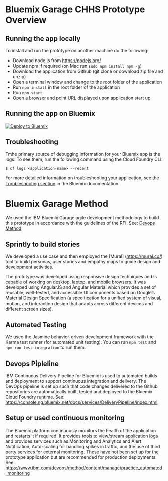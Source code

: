 # Bluemix Garage CHHS Prototype Overview


## Running the app locally
To install and run the prototype on another machine do the following:
* Download node.js from https://nodejs.org/ 
* Update npm if required (on Mac run ```sudo npm install npm -g```) 
* Download the application from Github (git clone or download zip file and unzip) 
* Open a terminal window and change to the root folder of the application 
* Run ```npm install``` in the root folder of the application 
* Run ```npm start```
* Open a browser and point URL displayed upon application start up

## Running the app on Bluemix
[![Deploy to Bluemix](https://bluemix.net/deploy/button.png)](https://bluemix.net/deploy)

## Troubleshooting

Tmhe primary source of debugging information for your Bluemix app is the logs. To see them, run the following command using the Cloud Foundry CLI:

  ```
  $ cf logs <application-name> --recent
  ```
For more detailed information on troubleshooting your application, see the [Troubleshooting section](https://www.ng.bluemix.net/docs/troubleshoot/tr.html) in the Bluemix documentation.
 
 
# Bluemix Garage Method
We used the IBM Bluemix Garage agile development methodology to build this prototype in accordance with the guidelines of the RFI. See: [Devops Method](https://www.ibm.com/devops/method)
 
## Sprintly to build stories
 
We developed a use case and then employed the [Mural] (https://mural.co/) tool to build personas, user stories and empathy maps to guide design and development activities.

The prototype was developed using responsive design techniques and is capable of working on desktop, laptop, and mobile browsers. It was developed using AngularJS and Angular Material which provides a set of reusable, well-tested, and accessible UI components based on Google’s Material Design Specification (a specification for a unified system of visual, motion, and interaction design that adapts across different devices and different screen sizes).
 
 
## Automated Testing
 
We used the Jasmine behavior-driven development framework with the Karma test runner (for automated unit testing). You can run ```npm test``` and ```npm run test-integration``` to run them.
 
 
## Devops Pipleline
 
IBM Continuous Delivery Pipeline for Bluemix is used to automated builds and deployment to support continuous integration and delivery. The DevOps pipeline is set up such that code changes delivered to the Github repositories are automatically built, tested and deployed to the Bluemix Cloud Foundry runtime. See: https://console.ng.bluemix.net/docs/services/DeliveryPipeline/index.html
 
 
## Setup or used continuous monitoring
 
The Bluemix platform continuously monitors the health of the application and restarts it if required. It provides tools to view/stream application logs and provides services such as Monitoring and Analytics and Alert Notification, Auto-scaling for handling spikes in traffic, and the use of third party services for external monitoring. These have not been set up for the prototype application but are recommended for production deployments. 
See: https://www.ibm.com/devops/method/content/manage/practice_automated_monitoring
